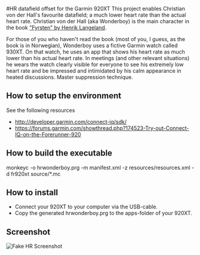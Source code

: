 #HR datafield offset for the Garmin 920XT
This project enables Christian von der Hall's favourite datafield; a much lower heart rate than the actual heart rate. Christian von der Hall (aka Wonderboy) is the main character in the book ["Fyrsten" by Henrik Langeland](https://www.goodreads.com/book/show/17826227-fyrsten).

For those of you who haven't read the book (most of you, I guess, as the book is in Norwegian), Wonderboy uses a fictive Garmin watch called 930XT. On that watch, he uses an app that shows his heart rate as much lower than his actual heart rate. In meetings (and other relevant situations) he wears the watch clearly visible for everyone to see his extremely low heart rate and be impressed and intimidated by his calm appearance in heated discussions. Master suppression technique.

## How to setup the environment
See the following resources 
* http://developer.garmin.com/connect-iq/sdk/
* https://forums.garmin.com/showthread.php?174523-Try-out-Connect-IQ-on-the-Forerunner-920

## How to build the executable
monkeyc -o hrwonderboy.prg -m manifest.xml -z resources/resources.xml -d fr920xt source/*.mc
	

## How to install
* Connect your 920XT to your computer via the USB-cable.
* Copy the generated hrwonderboy.prg to the apps-folder of your 920XT.

## Screenshot
![Fake HR Screenshot](https://dl.dropboxusercontent.com/u/11730591/vonderhall.jpg "Fake HR")

